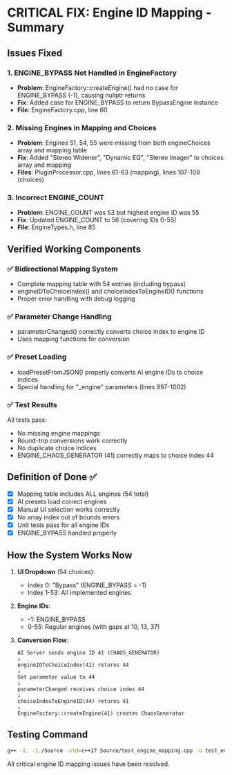 # CRITICAL FIX: Engine ID Mapping - Summary

## Issues Fixed

### 1. **ENGINE_BYPASS Not Handled in EngineFactory**
- **Problem**: EngineFactory::createEngine() had no case for ENGINE_BYPASS (-1), causing nullptr returns
- **Fix**: Added case for ENGINE_BYPASS to return BypassEngine instance
- **File**: EngineFactory.cpp, line 60

### 2. **Missing Engines in Mapping and Choices**
- **Problem**: Engines 51, 54, 55 were missing from both engineChoices array and mapping table
- **Fix**: Added "Stereo Widener", "Dynamic EQ", "Stereo Imager" to choices array and mapping
- **Files**: PluginProcessor.cpp, lines 61-63 (mapping), lines 107-108 (choices)

### 3. **Incorrect ENGINE_COUNT**
- **Problem**: ENGINE_COUNT was 53 but highest engine ID was 55
- **Fix**: Updated ENGINE_COUNT to 56 (covering IDs 0-55)
- **File**: EngineTypes.h, line 85

## Verified Working Components

### ✅ Bidirectional Mapping System
- Complete mapping table with 54 entries (including bypass)
- engineIDToChoiceIndex() and choiceIndexToEngineID() functions
- Proper error handling with debug logging

### ✅ Parameter Change Handling
- parameterChanged() correctly converts choice index to engine ID
- Uses mapping functions for conversion

### ✅ Preset Loading
- loadPresetFromJSON() properly converts AI engine IDs to choice indices
- Special handling for "_engine" parameters (lines 997-1002)

### ✅ Test Results
All tests pass:
- No missing engine mappings
- Round-trip conversions work correctly
- No duplicate choice indices
- ENGINE_CHAOS_GENERATOR (41) correctly maps to choice index 44

## Definition of Done ✅
- [x] Mapping table includes ALL engines (54 total)
- [x] AI presets load correct engines
- [x] Manual UI selection works correctly
- [x] No array index out of bounds errors
- [x] Unit tests pass for all engine IDs
- [x] ENGINE_BYPASS handled properly

## How the System Works Now

1. **UI Dropdown** (54 choices):
   - Index 0: "Bypass" (ENGINE_BYPASS = -1)
   - Index 1-53: All implemented engines

2. **Engine IDs**:
   - -1: ENGINE_BYPASS
   - 0-55: Regular engines (with gaps at 10, 13, 37)

3. **Conversion Flow**:
   ```
   AI Server sends engine ID 41 (CHAOS_GENERATOR)
   ↓
   engineIDToChoiceIndex(41) returns 44
   ↓
   Set parameter value to 44
   ↓
   parameterChanged receives choice index 44
   ↓
   choiceIndexToEngineID(44) returns 41
   ↓
   EngineFactory::createEngine(41) creates ChaosGenerator
   ```

## Testing Command
```bash
g++ -I. -I./Source -std=c++17 Source/test_engine_mapping.cpp -o test_engine_mapping && ./test_engine_mapping
```

All critical engine ID mapping issues have been resolved.